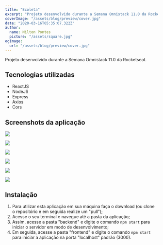 ```yaml
---
title: "Ecoleta"
excerpt: "Projeto desenvolvido durante a Semana Omnistack 11.0 da Rocketseat."
coverImage: "/assets/blog/preview/cover.jpg"
date: "2020-03-16T05:35:07.322Z"
author:
  name: Nilton Pontes
  picture: "/assets/square.jpg"
ogImage:
  url: "/assets/blog/preview/cover.jpg"
---
```


Projeto desenvolvido durante a Semana Omnistack 11.0 da Rocketseat.

## Tecnologias utilizadas

- ReactJS
- NodeJS
- Express
- Axios
- Cors

## Screenshots da aplicação

[![](https://i.imgur.com/Jx7CTs3.png)](https://i.imgur.com/Jx7CTs3.png)

[![](https://i.imgur.com/4pUpdaw.png)](https://i.imgur.com/4pUpdaw.png)

[![](https://i.imgur.com/d4GtS6C.png)](https://i.imgur.com/d4GtS6C.png)

[![](https://i.imgur.com/xiSW5gc.png)](https://i.imgur.com/xiSW5gc.png)

[![](https://i.imgur.com/fk7HNjH.png)](https://i.imgur.com/fk7HNjH.png)

[![](https://i.imgur.com/npKuhxJ.png)](https://i.imgur.com/npKuhxJ.png)

## Instalação

1. Para utilizar esta aplicação em sua máquina faça o download (ou clone o repositório e em seguida realize um "pull");
2. Acesse o seu terminal e navegue até a pasta da aplicação;
3. Assim, acesse a pasta "backend" e digite o comando `npm start` para iniciar o servidor em modo de desenvolvimento;
4. Em seguida, acesse a pasta "frontend" e digite o comando `npm start` para iniciar a aplicação na porta "localhost" padrão (3000).
